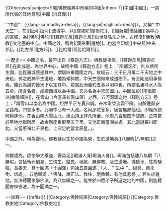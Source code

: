 {{Otheruses|subject=印度佛教經典中所稱的中國|other=「[[中國|中國]]」一詞所代表的其他意思|中國 (消歧義)}}

'''中國'''（{{lang-sa|madhya-desa}}，{{lang-pi|majjhima-desa}}），又稱'''中天竺'''，在[[恆河|恆河]]流域中，以[[摩揭陀|摩揭陀]]、[[憍薩羅|憍薩羅]]為中心的區域，為[[佛陀|佛陀]][[釋迦牟尼|釋迦牟尼]]出世及弘法之地，古印度[[佛教|佛教]]文化圈的中心。中國之外，稱為[[蔑戾車|邊地]]。約當今印度[[中央邦|中央邦]]，[[北方邦|北方邦]]、[[比哈爾邦|比哈爾邦]]。

==歷史==
中國之名，最早出自《釋迦方志》。佛教徒相信，[[釋迦牟尼|釋迦牟尼]]在此成道，為世界中心，故稱中國<ref>《釋迦方志》卷上：「所都定所，則以佛所生國，迦毘羅城應是其中，謂居四重鐵圍之內。故經云：三千日月萬二千天地之中央也。佛之威神不生邊地，地為傾斜故。中天竺國如來成道樹下。有金剛座用承佛焉。據此為論約餘天下以定其中。若當此洲義約五事以明中也。所謂名里時水人為五矣。所言名者，咸謂西域以為中國。又亦名為中天竺國。」</ref>。中國位於[[南贍部洲|南贍部洲]]，在雪山（今喜馬拉雅山區）之西，五河源頭之地<ref>《釋迦方志》卷上：「謂雪山以南名為中國。坦然平正冬夏和調。卉木常榮流霜不降。自餘邊鄙安足語哉。四言水者。此洲中心有一大池。名阿那陀答多。唐言無熱惱也。即經所謂阿耨達池。在香山南大雪山北。居山頂上非凡所至。池周八百里四岸寶飾。正南當於平地地獄所居。故金剛座東僻至五千里。又池正南當洲尖處。其北當謎羅川即北。又當蔥嶺北千泉也。上空定約當北辰星。」</ref>。

中國之外，稱為邊地。佛教徒以生於中國為榮，生於邊地為[[八無暇|八無暇]]之一。

佛教認為，欲修學大乘道，需具足[[暇滿人身|暇滿人身]]。暇滿包括離八無暇<ref name="八無暇">「八無暇」包括執邪倒見、生傍生、餓鬼、地獄、無佛教、及生邊地、懱戾車、性為騃啞、長壽天</ref>，具十圓滿<ref name="十圓滿">「十圓滿」包括五自圓滿：「人、'''生中'''、根具、業未倒、信處」，五他圓滿：「佛降、說正法、教住、隨教轉、有他具悲愍」</ref>。若生於邊地，無法聽聞修學佛法，為八無暇之一。能生於四眾弟子所遊之地的中國，則能聽聞修學佛法，為十圓滿之一。

==註釋==
{{reflist}}
[[Category:佛教術語|Category:佛教術語]]
[[Category:佛教史地|Category:佛教史地]]